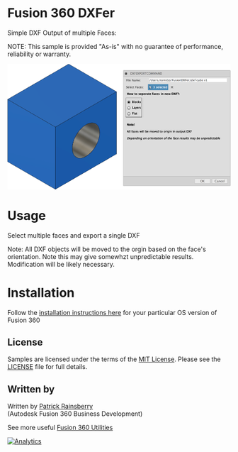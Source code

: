 # Fusion 360 DXFer
Simple DXF Output of multiple Faces:

NOTE: This sample is provided "As-is" with no guarantee of performance, reliability or warranty.

![DXFer Cover](./resources/readMeCover.png)

# Usage
Select multiple faces and export a single DXF

Note: All DXF objects will be moved to the orgin based on the face's orientation.
Note this may give somewhzt unpredictable results.
Modification will be likely necessary.

# Installation
Follow the [installation instructions here](https://tapnair.github.io/installation.html) for your particular OS version of Fusion 360

## License
Samples are licensed under the terms of the [MIT License](http://opensource.org/licenses/MIT). Please see the [LICENSE](LICENSE) file for full details.

## Written by

Written by [Patrick Rainsberry](https://twitter.com/prrainsberry) <br /> (Autodesk Fusion 360 Business Development)

See more useful [Fusion 360 Utilities](https://tapnair.github.io/index.html)

[![Analytics](https://ga-beacon.appspot.com/UA-41076924-3/DXFer)](https://github.com/igrigorik/ga-beacon)

